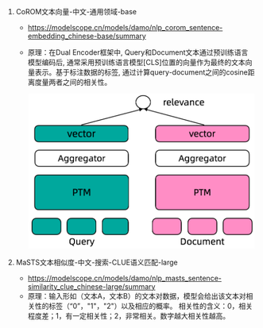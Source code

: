 1. CoROM文本向量-中文-通用领域-base
   - https://modelscope.cn/models/damo/nlp_corom_sentence-embedding_chinese-base/summary
   - 原理：在Dual Encoder框架中, Query和Document文本通过预训练语言模型编码后, 
          通常采用预训练语言模型[CLS]位置的向量作为最终的文本向量表示。基于标注数据的标签, 
          通过计算query-document之间的cosine距离度量两者之间的相关性。
     
     ![](.02_文本向量_images/Dual_encoder.png)

2. MaSTS文本相似度-中文-搜索-CLUE语义匹配-large
   - https://modelscope.cn/models/damo/nlp_masts_sentence-similarity_clue_chinese-large/summary
   - 原理：输入形如（文本A，文本B）的文本对数据，模型会给出该文本对相关性的标签（“0”，"1"，"2"）以及相应的概率。
          相关性的含义：0，相关程度差；1，有一定相关性；2，非常相关。数字越大相关性越高。